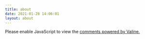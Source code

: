 ```yaml
---
title: about
date: 2021-01-28 14:06:01
layout: about
---
```




<div id="vcomments"></div>
 <script type="text/javascript">
   function loadValine() {
     addScript('https://cdn.staticfile.org/valine/1.4.14/Valine.min.js', function () {
       new Valine({
         el: "#vcomments",
         app_id: "K5t0hzq1aPNDTQPiOHKBjo2A-gzGzoHsz",
         app_key: "iL3edhps0y1W2SNJdJLw67NF",
         placeholder: "说点什么叭...）",
         path: window.location.pathname,
         avatar: "monsterid",
         meta: ["nick","mail","link"],
         pageSize: "10",
         lang: "zh-CN",
         highlight: false,
         recordIP: false,
         serverURLs: "",
       });
     });
   }
   createObserver(loadValine, 'vcomments');
 </script>
 <noscript>Please enable JavaScript to view the <a href="https://valine.js.org" target="_blank" rel="nofollow noopener noopener">comments
     powered by Valine.</a></noscript>
